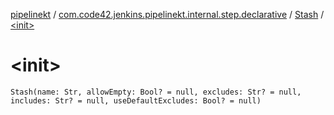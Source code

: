 [pipelinekt](../../index.md) / [com.code42.jenkins.pipelinekt.internal.step.declarative](../index.md) / [Stash](index.md) / [&lt;init&gt;](./-init-.md)

# &lt;init&gt;

`Stash(name: Str, allowEmpty: Bool? = null, excludes: Str? = null, includes: Str? = null, useDefaultExcludes: Bool? = null)`